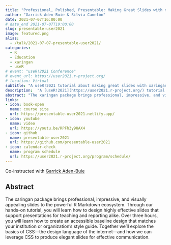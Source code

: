 ```yaml
---
title: "Professional, Polished, Presentable: Making Great Slides with xaringan"
author: "Garrick Aden-Buie & Silvia Canelón"
date: 2021-07-07T16:00:00
# date_end 2021-07-07T19:00:00
slug: presentable-user2021
image: featured.png
alias:
  - /talk/2021-07-07-presentable-user2021/
categories:
  - R
  - Education
  - xaringan
  - useR
# event: "useR!2021 Conference"
# event_url: https://user2021.r-project.org/
# location: Virtual
subtitle: "A useR!2021 tutorial about making great slides with xaringan"
description:  "A [useR!2021](https://user2021.r-project.org/) tutorial about making great slides with xaringan"
abstract: "The xaringan package brings professional, impressive, and visually appealing slides to the powerful R Markdown ecosystem. Through our hands-on tutorial, you will learn how to design highly effective slides that support presentations for teaching and reporting alike. Over three hours, you will learn how to create an accessible baseline design that matches your institution or organization’s style guide. Together we’ll explore the basics of CSS—the design language of the internet—and how we can leverage CSS to produce elegant slides for effective communication."
links:
- icon: book-open
  name: course site
  url: https://presentable-user2021.netlify.app/
- icon: youtube
  name: video
  url: https://youtu.be/RPFh3y9UAX4
- icon: github
  name: presentable-user2021
  url: https://github.com/presentable-user2021
- icon: calendar-check
  name: program schedule
  url: https://user2021.r-project.org/program/schedule/
---
```


Co-instructed with [Garrick Aden-Buie](https://www.garrickadenbuie.com/)

## Abstract

The xaringan package brings professional, impressive, and visually appealing slides to the powerful R Markdown ecosystem. Through our hands-on tutorial, you will learn how to design highly effective slides that support presentations for teaching and reporting alike. Over three hours, you will learn how to create an accessible baseline design that matches your institution or organization’s style guide. Together we’ll explore the basics of CSS—the design language of the internet—and how we can leverage CSS to produce elegant slides for effective communication.


